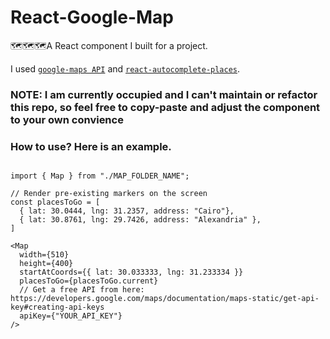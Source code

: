 # React-Google-Map

🗺️🗺️🗺️A React component I built for a project.

I used [`google-maps API`](https://www.npmjs.com/package/@googlemaps/react-wrapper) and [`react-autocomplete-places`](https://github.com/hibiken/react-places-autocomplete).

### NOTE: I am currently occupied and I can't maintain or refactor this repo, so feel free to copy-paste and adjust the component to your own convience

### How to use? Here is an example.

```JSX

import { Map } from "./MAP_FOLDER_NAME";

// Render pre-existing markers on the screen
const placesToGo = [
  { lat: 30.0444, lng: 31.2357, address: "Cairo"},
  { lat: 30.8761, lng: 29.7426, address: "Alexandria" },
]

<Map
  width={510}
  height={400}
  startAtCoords={{ lat: 30.033333, lng: 31.233334 }}
  placesToGo={placesToGo.current}
  // Get a free API from here: https://developers.google.com/maps/documentation/maps-static/get-api-key#creating-api-keys
  apiKey={"YOUR_API_KEY"}
/>

```
